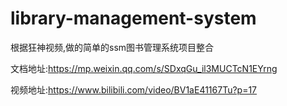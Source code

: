 # library-management-system
根据狂神视频,做的简单的ssm图书管理系统项目整合

文档地址:https://mp.weixin.qq.com/s/SDxqGu_il3MUCTcN1EYrng

视频地址:https://www.bilibili.com/video/BV1aE41167Tu?p=17
